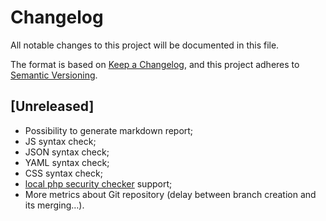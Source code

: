 # Changelog

All notable changes to this project will be documented in this file.

The format is based on [Keep a Changelog](https://keepachangelog.com/en/1.0.0/),
and this project adheres to [Semantic Versioning](https://semver.org/spec/v2.0.0.html).

## [Unreleased]

- Possibility to generate markdown report;
- JS syntax check;
- JSON syntax check;
- YAML syntax check;
- CSS syntax check;
- [local php security checker](https://github.com/fabpot/local-php-security-checker) support;
- More metrics about Git repository (delay between branch creation and its merging…).
